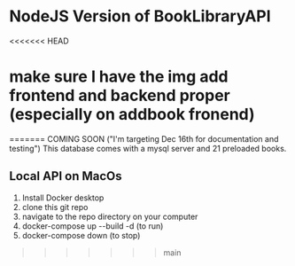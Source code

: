 # NodeJS Version of BookLibraryAPI
<<<<<<< HEAD
# make sure I have the img add frontend and backend proper (especially on addbook fronend)
=======
COMING SOON ("I'm targeting Dec 16th for documentation and testing")
This database comes with a mysql server and 21 preloaded books.
## Local API on MacOs
1. Install Docker desktop
2. clone this git repo
3. navigate to the repo directory on your computer
4. docker-compose up --build -d (to run)
5. docker-compose down (to stop)
>>>>>>> main
